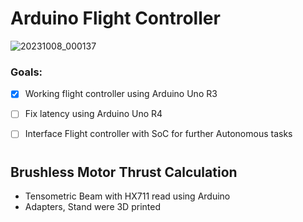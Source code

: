 # Arduino Flight Controller
![20231008_000137](https://github.com/AllenP3/arduino_Flight_Controller/assets/72021357/76c6ed7d-010e-47dc-ab1b-0f57526924f3)
### Goals: 
 - [x] Working flight controller using Arduino Uno R3  
 
 - [ ] Fix latency using Arduino Uno R4  
 
 - [ ] Interface Flight controller with SoC for further Autonomous tasks

#
## Brushless Motor Thrust Calculation
* Tensometric Beam with HX711 read using Arduino
* Adapters, Stand were 3D printed





